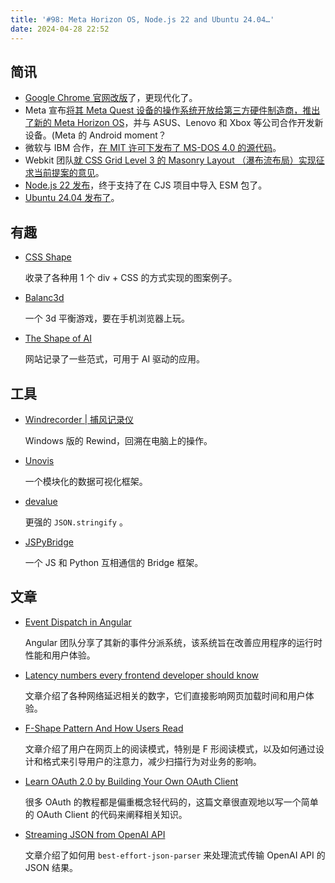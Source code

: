 ```yaml
---
title: '#98: Meta Horizon OS, Node.js 22 and Ubuntu 24.04…'
date: 2024-04-28 22:52
---
```




## 简讯

- [Google Chrome 官网改版](https://www.google.com/chrome/)了，更现代化了。
- Meta 宣布[将其 Meta Quest 设备的操作系统开放给第三方硬件制造商，推出了新的 Meta Horizon OS](https://www.meta.com/blog/quest/meta-horizon-os-open-hardware-ecosystem-asus-republic-gamers-lenovo-xbox/)，并与 ASUS、Lenovo 和 Xbox 等公司合作开发新设备。(Meta 的 Android moment？
- 微软与 IBM 合作，[在 MIT 许可下发布了 MS-DOS 4.0 的源代码](https://cloudblogs.microsoft.com/opensource/2024/04/25/open-sourcing-ms-dos-4-0)。
- Webkit 团队[就 CSS Grid Level 3 的 Masonry Layout （瀑布流布局）实现征求当前提案的意见](https://webkit.org/blog/15269/help-us-invent-masonry-layouts-for-css-grid-level-3/)。
- [Node.js 22 发布](https://openjsf.org/blog/nodejs-22-available)，终于支持了在 CJS 项目中导入 ESM 包了。
- [Ubuntu 24.04 发布了](https://ubuntu.com/blog/ubuntu-desktop-24-04-noble-numbat-deep-dive)。

## 有趣

- [CSS Shape](https://css-shape.com/)
  
    收录了各种用 1 个 div + CSS 的方式实现的图案例子。
    
- [Balanc3d](https://www.balanc3dgame.com/)
  
    一个 3d 平衡游戏，要在手机浏览器上玩。
    
- [The Shape of AI](https://www.shapeof.ai/)
  
    网站记录了一些范式，可用于 AI 驱动的应用。
    

## 工具

- [Windrecorder | 捕风记录仪](https://github.com/yuka-friends/Windrecorder)
  
    Windows 版的 Rewind，回溯在电脑上的操作。
    
- [Unovis](https://unovis.dev/)
  
    一个模块化的数据可视化框架。
    
- [devalue](https://github.com/Rich-Harris/devalue)
  
    更强的 `JSON.stringify` 。
    
- [JSPyBridge](https://github.com/extremeheat/JSPyBridge)
  
    一个 JS 和 Python 互相通信的 Bridge 框架。
    

## 文章

- [Event Dispatch in Angular](https://blog.angular.io/event-dispatch-in-angular-89d868d2351c)
  
    Angular 团队分享了其新的事件分派系统，该系统旨在改善应用程序的运行时性能和用户体验。
    
- [Latency numbers every frontend developer should know](https://vercel.com/blog/latency-numbers-every-web-developer-should-know)
  
    文章介绍了各种网络延迟相关的数字，它们直接影响网页加载时间和用户体验。
    
- [F-Shape Pattern And How Users Read](https://www.smashingmagazine.com/2024/04/f-shape-pattern-how-users-read/)
  
    文章介绍了用户在网页上的阅读模式，特别是 F 形阅读模式，以及如何通过设计和格式来引导用户的注意力，减少扫描行为对业务的影响。
    
- [Learn OAuth 2.0 by Building Your Own OAuth Client](https://annotate.dev/p/hello-world/learn-oauth-2-0-by-building-your-own-oauth-client-U2HaZNtvQojn4F)
  
    很多 OAuth 的教程都是偏重概念轻代码的，这篇文章很直观地以写一个简单的 OAuth Client 的代码来阐释相关知识。
    
- [Streaming JSON from OpenAI API](https://www.mikeborozdin.com/post/json-streaming-from-openai)
  
    文章介绍了如何用 `best-effort-json-parser` 来处理流式传输 OpenAI API 的 JSON 结果。